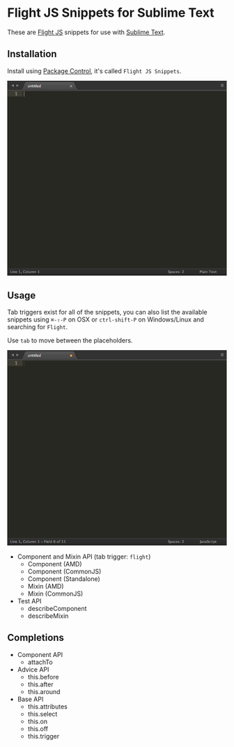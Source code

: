 # Flight JS Snippets for Sublime Text

These are [Flight JS](https://github.com/flightjs/flight) snippets for use with [Sublime Text](http://www.sublimetext.com/).

## Installation

Install using [Package Control](https://sublime.wbond.net/), it's called `Flight JS Snippets`.

![How to install](https://github.com/cameronhunter/flight-js-snippets/raw/master/docs/install.gif)

## Usage

Tab triggers exist for all of the snippets, you can also list the available snippets using `⌘-⇧-P` on OSX or `ctrl-shift-P` on Windows/Linux and searching for `Flight`.

Use `tab` to move between the placeholders.

![How to create a component](https://github.com/cameronhunter/flight-js-snippets/raw/master/docs/component.gif)

* Component and Mixin API (tab trigger: `flight`)
  - Component (AMD)
  - Component (CommonJS)
  - Component (Standalone)
  - Mixin (AMD)
  - Mixin (CommonJS)
* Test API
  - describeComponent
  - describeMixin

## Completions

* Component API
  - attachTo
* Advice API
  - this.before
  - this.after
  - this.around
* Base API
  - this.attributes
  - this.select
  - this.on
  - this.off
  - this.trigger
